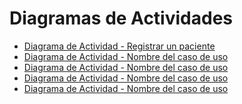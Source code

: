 # Diagramas de Actividades

* [Diagrama de Actividad - Registrar un paciente](https://drive.google.com/file/d/10DDOUx4w5qdyuqvu8Lt2OVuyUrdxC_Ep/view?usp=sharing)
* [Diagrama de Actividad - Nombre del caso de uso]()
* [Diagrama de Actividad - Nombre del caso de uso]()
* [Diagrama de Actividad - Nombre del caso de uso]()
* [Diagrama de Actividad - Nombre del caso de uso]()

